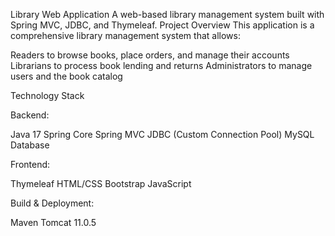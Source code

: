 Library Web Application
A web-based library management system built with Spring MVC, JDBC, and Thymeleaf.
Project Overview
This application is a comprehensive library management system that allows:

Readers to browse books, place orders, and manage their accounts
Librarians to process book lending and returns
Administrators to manage users and the book catalog

Technology Stack

Backend:

Java 17
Spring Core
Spring MVC
JDBC (Custom Connection Pool)
MySQL Database


Frontend:

Thymeleaf
HTML/CSS
Bootstrap
JavaScript


Build & Deployment:

Maven
Tomcat 11.0.5